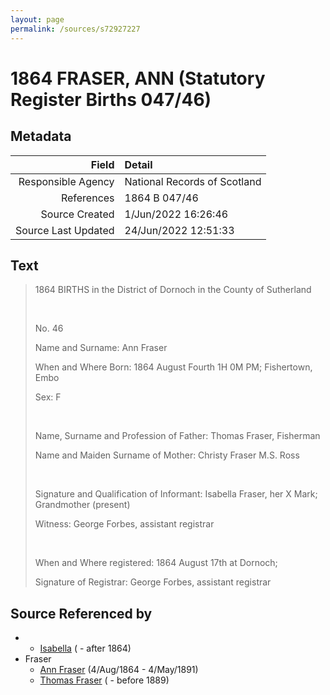 ```yaml
---
layout: page
permalink: /sources/s72927227
---
```


# 1864 FRASER, ANN (Statutory Register Births 047/46)

## Metadata

Field | Detail
---:|:---
Responsible Agency | National Records of Scotland
References | 1864 B 047/46
Source Created | 1/Jun/2022 16:26:46
Source Last Updated | 24/Jun/2022 12:51:33

## Text

> 1864 BIRTHS in the District of Dornoch in the County of Sutherland
>
> <br/>
>
> No. 46
>
> Name and Surname: Ann Fraser
>
> When and Where Born: 1864 August Fourth 1H 0M PM; Fishertown, Embo
>
> Sex: F
>
> <br/>
>
> Name, Surname and Profession of Father: Thomas Fraser, Fisherman
>
> Name and Maiden Surname of Mother: Christy Fraser M.S. Ross
>
> <br/>
>
> Signature and Qualification of Informant: Isabella Fraser, her X Mark; Grandmother (present)
>
> Witness: George Forbes, assistant registrar
>
> <br/>
>
> When and Where registered: 1864 August 17th at Dornoch;
>
> Signature of Registrar: George Forbes, assistant registrar
>

## Source Referenced by

* 
  * [Isabella](../people/@41136024@-isabella-b-d1864.md) ( - after 1864)
* Fraser
  * [Ann Fraser](../people/@83535990@-ann-fraser-b1864-8-4-d1891-5-4.md) (4/Aug/1864 - 4/May/1891)
  * [Thomas Fraser](../people/@39286288@-thomas-fraser-b-d1889.md) ( - before 1889)
